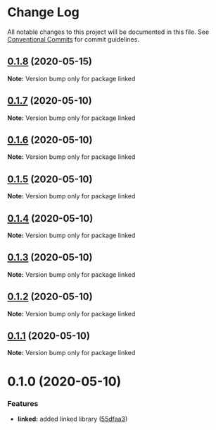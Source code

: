 # Change Log

All notable changes to this project will be documented in this file.
See [Conventional Commits](https://conventionalcommits.org) for commit guidelines.

## [0.1.8](https://github.com/vgrados2/angular-mono/compare/linked@0.1.7...linked@0.1.8) (2020-05-15)

**Note:** Version bump only for package linked





## [0.1.7](https://github.com/vgrados2/angular-mono/compare/linked@0.1.6...linked@0.1.7) (2020-05-10)

**Note:** Version bump only for package linked





## [0.1.6](https://github.com/vgrados2/angular-mono/compare/linked@0.1.5...linked@0.1.6) (2020-05-10)

**Note:** Version bump only for package linked





## [0.1.5](https://github.com/vgrados2/angular-mono/compare/linked@0.1.4...linked@0.1.5) (2020-05-10)

**Note:** Version bump only for package linked





## [0.1.4](https://github.com/vgrados2/angular-mono/compare/linked@0.1.3...linked@0.1.4) (2020-05-10)

**Note:** Version bump only for package linked





## [0.1.3](https://github.com/vgrados2/angular-mono/compare/linked@0.1.2...linked@0.1.3) (2020-05-10)

**Note:** Version bump only for package linked





## [0.1.2](https://github.com/vgrados2/angular-mono/compare/linked@0.1.1...linked@0.1.2) (2020-05-10)

**Note:** Version bump only for package linked





## [0.1.1](https://github.com/vgrados2/angular-mono/compare/linked@0.1.0...linked@0.1.1) (2020-05-10)

**Note:** Version bump only for package linked





# 0.1.0 (2020-05-10)


### Features

* **linked:** added linked library ([55dfaa3](https://github.com/vgrados2/angular-mono/commit/55dfaa3))
